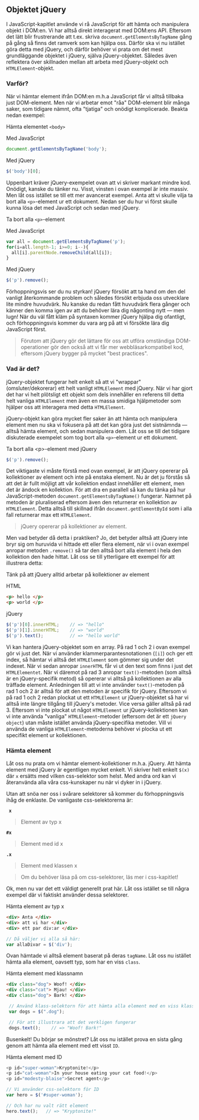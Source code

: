 ## Objektet jQuery

I JavaScript-kapitlet använde vi rå JavaScript för att hämta och manipulera objekt i DOM:en. Vi har alltså direkt interagerat med DOM:ens API. Eftersom det lätt blir frustrerande att t.ex. skriva `document.getElementsByTagName` gång på gång så finns det ramverk som kan hjälpa oss. Därför ska vi nu istället göra detta med jQuery, och därför behöver vi prata om det mest grundläggande objektet i jQuery, själva jQuery-objektet. Således även reflektera över skillnaden mellan att arbeta med jQuery-objekt och `HTMLElement`-objekt.

### Varför?

När vi hämtar element ifrån DOM:en m.h.a JavaScript får vi alltså tillbaka just DOM-element. Men när vi arbetar emot "råa" DOM-element blir många saker, som tidigare nämnt, ofta "tjatiga" och onödigt komplicerade. Beakta nedan exempel:

Hämta elementet `<body>`

Med JavaScript

```javascript
document.getElementsByTagName('body');
```

Med jQuery

```javascript
$('body')[0];
```

Uppenbart kräver jQuery-exempelet ovan att vi skriver markant mindre kod. Onödigt, kanske du tänker nu. Visst, vinsten i ovan exempel är inte massiv. Men låt oss istället se till ett mer avancerat exempel. Anta att vi skulle vilja ta bort alla `<p>`-element ur ett dokument. Nedan ser du hur vi först skulle kunna lösa det med JavaScript och sedan med jQuery.

Ta bort alla `<p>`-element

Med JavaScript

```javascript
var all = document.getElementsByTagName('p');
for(i=all.length-1; i>=0; i--){
  all[i].parentNode.removeChild(all[i]);
}
```

Med jQuery

```javascript
$('p').remove();
```

Förhoppningsvis ser du nu styrkan! jQuery försökt att ta hand om den del vanligt återkommande problem och således försökt erbjuda oss utvecklare lite mindre huvudvärk. Nu kanske du redan fått huvudvärk flera gånger och känner den komma igen av att du behöver lära dig någonting nytt &mdash; men lugn! När du väl fått kläm på syntaxen kommer jQuery hjälpa dig ofantligt, och förhoppningsvis kommer du vara arg på att vi försökte lära dig JavaScript först.

> Förutom att jQuery gör det lättare för oss att utföra omständiga DOM-operationer gör den också att vi får mer webbläsarkompatibel kod, eftersom jQuery bygger på mycket "best practices".

### Vad är det?

jQuery-objektet fungerar helt enkelt så att vi "wrappar" (omsluter/dekorerar) ett helt vanligt `HTMLElement` med jQuery. När vi har gjort det har vi helt plötsligt ett objekt som dels innehåller en referens till detta helt vanliga `HTMLElement` men även en massa smidiga hjälpmetoder som hjälper oss att interagera med detta `HTMLElement`.

jQuery-objekt kan göra mycket fler saker än att hämta och manipulera element men nu ska vi fokusera på att det kan göra just det sistnämnda &mdash; alltså hämta element, och sedan manipulera dem. Låt oss se till det tidigare diskuterade exempelet som tog bort alla `<p>`-element ur ett dokument.

Ta bort alla <p\>-element med jQuery

```javascript
$('p').remove();
```

Det viktigaste vi måste förstå med ovan exempel, är att jQuery opererar på kollektioner av element och inte på enstaka element. Nu är det ju förstås så att det är fullt möjligt att vår kollektion endast innehåller ett element, men det är ändock en kollektion. För att dra en parallell så kan du tänka på hur JavaScript-metoden `document.getElementsByTagName()` fungerar. Namnet på metoden är pluraliserad eftersom även den returnerar en kollektion av `HTMLElement`. Detta alltså till skillnad ifrån `document.getElementById` som i alla fall returnerar max ett `HTMLElement`.

> jQuery opererar på kollektioner av element.

Men vad betyder då detta i praktiken? Jo, det betyder alltså att jQuery inte bryr sig om huruvida vi hittade ett eller flera element, när vi i ovan exempel anropar metoden `.remove()` så tar den alltså bort alla element i hela den kollektion den hade hittat. Låt oss se till ytterligare ett exempel för att illustrera detta:

Tänk på att jQuery alltid arbetar på kollektioner av element

HTML

```html
<p> hello </p>
<p> world </p>
```

jQuery

```javascript
$('p')[0].innerHTML;    // => "hello"
$('p')[1].innerHTML;    // => "world"
$('p').text();          // => "hello world"
```

Vi kan hantera jQuery-objektet som en array. På rad 1 och 2 i ovan exempel gör vi just det. När vi använder klammerparantesnotationen (`[i]`) och ger ett index, så hämtar vi alltså det `HTMLElement` som gömmer sig under det indexet. När vi sedan anropar `innerHTML` får vi ut den text som finns i just det `HTMLElementet`. När vi däremot på rad 3 anropar `text()`-metoden (som alltså är en jQuery-specifik metod) så opererar vi alltså på kollektionen av alla träffade element. Anledningen till att vi inte använder `text()`-metoden på rad 1 och 2 är alltså för att den metoden är specifik för jQuery. Eftersom vi på rad 1 och 2 redan plockat ut ett `HTMLElement` ur jQuery-objektet så har vi alltså inte längre tillgång till jQuery's metoder. Vice versa gäller alltså på rad 3\. Eftersom vi inte plockat ut något `HTMLElement` ur jQuery-kollektionen kan vi inte använda "vanliga" `HTMLElement`-metoder (eftersom det är ett `jQuery object`) utan måste istället använda jQuery-specifika metoder. Vill vi använda de vanliga `HTMLElement`-metoderna behöver vi plocka ut ett specifikt element ur kollektionen.

### Hämta element

Låt oss nu prata om vi hämtar element-kollektioner m.h.a. jQuery. Att hämta element med jQuery är egentligen mycket enkelt. Vi skriver helt enkelt `$(x)` där `x` ersätts med vilken css-selektor som helst. Med andra ord kan vi återanvända alla våra css-kunskaper nu när vi dyker in i jQuery.

Utan att snöa ner oss i svårare selektorer så kommer du förhoppningsvis ihåg de enklaste. De vanligaste css-selektorerna är:

**` x`**

> Element av typ x

**`#x`**

> Element med id x

**`.x`**

> Element med klassen x

> Om du behöver läsa på om css-selektorer, läs mer i css-kapitlet!

Ok, men nu var det ett väldigt generellt prat här. Låt oss istället se till några exempel där vi faktiskt använder dessa selektorer.

Hämta element av typ x

```html
<div> Anta </div>
<div> att vi har </div>
<div> ett par div:ar </div>
```
```javascript
// Då väljer vi alla så här:
var allaDivar = $('div');
```

Ovan hämtade vi alltså element baserat på deras `tagName`. Låt oss nu istället hämta alla element, oavsett typ, som har en viss `class`.

Hämta element med klassnamn

```html
<div class="dog"> Woof! </div>
<div class="cat"> Mjau! </div>
<div class="dog"> Bark! </div>
```
```javascript
 // Använd klass-selektorn för att hämta alla element med en viss klass
 var dogs = $(".dog");

 // För att illustrara att det verkligen fungerar
 dogs.text();    // => "Woof! Bark!"
```

Busenkelt! Du börjar se mönstret? Låt oss nu istället prova en sista gång genom att hämta alla element med ett visst `ID`.

Hämta element med ID

```javascript
<p id="super-woman">Kryptonite!</p>
<p id="cat-woman">In your house eating your cat food!</p>
<p id="modesty-blaise">Secret agent</p>

// Vi använder css-selektorn för ID
var hero = $('#super-woman');

// Och har nu valt rätt element
hero.text();   // => "Kryptonite!"
```

